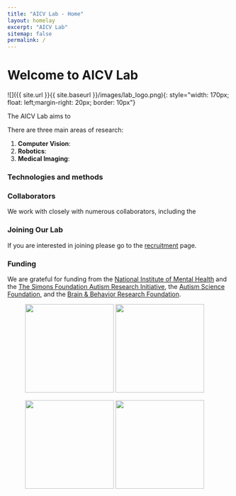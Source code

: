 ```yaml
---
title: "AICV Lab - Home"
layout: homelay
excerpt: "AICV Lab"
sitemap: false
permalink: /
---
```



# Welcome to AICV Lab


![]({{ site.url }}{{ site.baseurl }}/images/lab_logo.png){: style="width: 170px; float: left;margin-right: 20px; border: 10px"}


The AICV Lab aims to 
<!-- identify the etiology of developmental disorders through the discovery of genetic risk factors. Over the past few years there has been rapid progress in identifying the genes that play a role in autism spectrum disorder (ASD). We aim to continue this progress, leverage these findings to build a more complete understanding of ASD, and to extend this approach to other human disorders, including congenital malformations. -->


There are three main areas of research:

1. **Computer Vision**: 
2. **Robotics**: 
3. **Medical Imaging**: 


### Technologies and methods


### Collaborators
We work with closely with numerous collaborators, including the 

### Joining Our Lab
If you are interested in joining please go to the [recruitment](recruitment) page.

### Funding
We are grateful for funding from the [National Institute of Mental Health](https://www.nimh.nih.gov/) and the [The Simons Foundation Autism Research Initiative](https://www.sfari.org/), the [Autism Science Foundation](https://autismsciencefoundation.org/), and the [Brain & Behavior Research Foundation](https://www.bbrfoundation.org/).

<figure class="third">
<img src="{{ site.url }}{{ site.baseurl }}/images/logopic/Logo_NIMH.png" style="width: 200px">	<img src="{{ site.url }}{{ site.baseurl }}/images/logopic/Logo_SFARI.png" style="width: 200px">

<img src="{{ site.url }}{{ site.baseurl }}/images/logopic/Logo_ASF.jpeg" style="width: 200px"> <img src="{{ site.url }}{{ site.baseurl }}/images/logopic/Logo_BBRF.png" style="width: 200px">
</figure>






